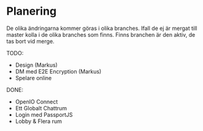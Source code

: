 # Planering

De olika ändringarna kommer göras i olika branches.
Ifall de ej är mergat till master kolla i de olika branches som finns. Finns branchen är den aktiv, de tas bort vid merge.

TODO:
 * Design (Markus)
 * DM med E2E Encryption (Markus)
 * Spelare online

DONE:
 * OpenIO Connect
 * Ett Globalt Chattrum
 * Login med PassportJS
 * Lobby & Flera rum

